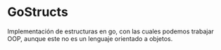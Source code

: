 # GoStructs
Implementación de estructuras en go, con las cuales podemos trabajar OOP, aunque este no es un lenguaje orientado a objetos.
